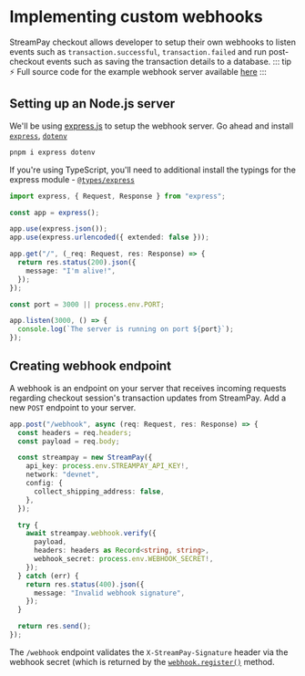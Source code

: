 # Implementing custom webhooks

StreamPay checkout allows developer to setup their own webhooks to listen events such as `transaction.successful`, `transaction.failed` and run post-checkout events such as saving the transaction details to a database.
::: tip :zap: Full source code for the example webhook server available [here](https://github.com/stream-protocol/checkout-webhook-example)
:::

## Setting up an Node.js server

We'll be using [express.js](https://expressjs.com/) to setup the webhook server. Go ahead and install [`express`](https://npmjs.com/package/express), [`dotenv`](https://npmjs.com/package/dotenv)

```bash
pnpm i express dotenv
```

If you're using TypeScript, you'll need to additional install the typings for the express module - [`@types/express`](https://npmjs.com/package/@types/express)

```ts
import express, { Request, Response } from "express";

const app = express();

app.use(express.json());
app.use(express.urlencoded({ extended: false }));

app.get("/", (_req: Request, res: Response) => {
  return res.status(200).json({
    message: "I'm alive!",
  });
});

const port = 3000 || process.env.PORT;

app.listen(3000, () => {
  console.log(`The server is running on port ${port}`);
});
```

## Creating webhook endpoint

A webhook is an endpoint on your server that receives incoming requests regarding checkout session's transaction updates from StreamPay. Add a new `POST` endpoint to your server.

```ts
app.post("/webhook", async (req: Request, res: Response) => {
  const headers = req.headers;
  const payload = req.body;

  const streampay = new StreamPay({
    api_key: process.env.STREAMPAY_API_KEY!,
    network: "devnet",
    config: {
      collect_shipping_address: false,
    },
  });

  try {
    await streampay.webhook.verify({
      payload,
      headers: headers as Record<string, string>,
      webhook_secret: process.env.WEBHOOK_SECRET!,
    });
  } catch (err) {
    return res.status(400).json({
      message: "Invalid webhook signature",
    });
  }

  return res.send();
});
```

The `/webhook` endpoint validates the `X-StreamPay-Signature` header via the webhook secret (which is returned by the [`webhook.register()`](./node-sdk.md#register) method.
